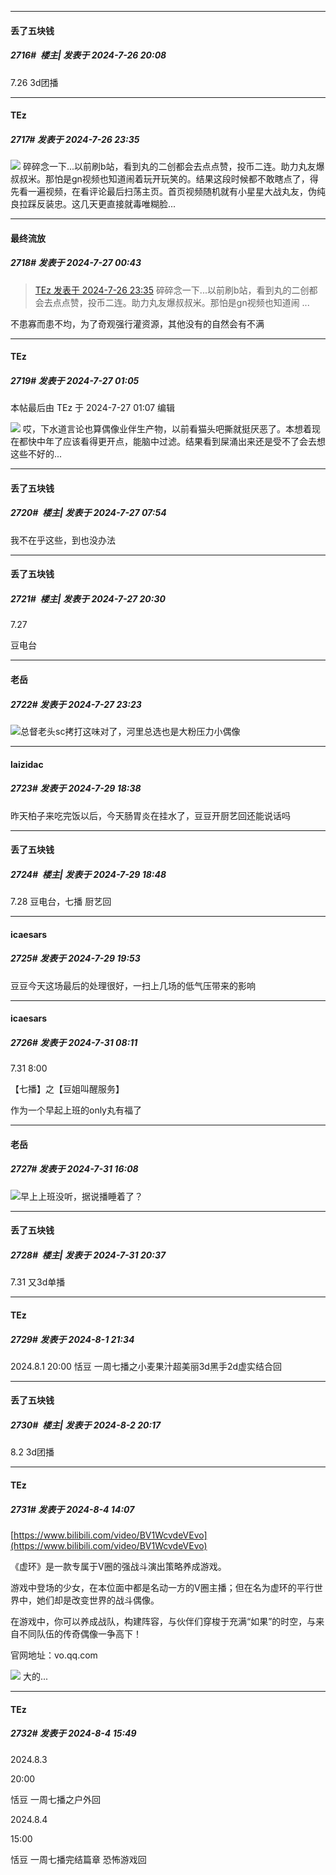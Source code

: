 ﻿
*****

####  丢了五块钱  
##### 2716#         楼主| 发表于 2024-7-26 20:08

7.26
3d团播


*****

####  TEz  
##### 2717#       发表于 2024-7-26 23:35

<img src="https://static.saraba1st.com/image/smiley/face2017/152.png" referrerpolicy="no-referrer"> 碎碎念一下...以前刷b站，看到丸的二创都会去点点赞，投币二连。助力丸友爆叔叔米。那怕是gn视频也知道闹着玩开玩笑的。结果这段时候都不敢瞎点了，得先看一遍视频，在看评论最后扫荡主页。首页视频随机就有小星星大战丸友，伪纯良拉踩反装忠。这几天更直接就毒唯糊脸...


*****

####  最终流放  
##### 2718#       发表于 2024-7-27 00:43

<blockquote><a href="httphttps://bbs.saraba1st.com/2b/forum.php?mod=redirect&amp;goto=findpost&amp;pid=65707763&amp;ptid=2074429" target="_blank">TEz 发表于 2024-7-26 23:35</a>
碎碎念一下...以前刷b站，看到丸的二创都会去点点赞，投币二连。助力丸友爆叔叔米。那怕是gn视频也知道闹 ...</blockquote>
不患寡而患不均，为了奇观强行灌资源，其他没有的自然会有不满


*****

####  TEz  
##### 2719#       发表于 2024-7-27 01:05

 本帖最后由 TEz 于 2024-7-27 01:07 编辑 

<img src="https://static.saraba1st.com/image/smiley/face2017/001.png" referrerpolicy="no-referrer"> 哎，下水道言论也算偶像业伴生产物，以前看猫头吧撕就挺厌恶了。本想着现在都快中年了应该看得更开点，能脑中过滤。结果看到屎涌出来还是受不了会去想这些不好的...


*****

####  丢了五块钱  
##### 2720#         楼主| 发表于 2024-7-27 07:54

我不在乎这些，到也没办法


*****

####  丢了五块钱  
##### 2721#         楼主| 发表于 2024-7-27 20:30

7.27

豆电台


*****

####  老岳  
##### 2722#       发表于 2024-7-27 23:23

<img src="https://static.saraba1st.com/image/smiley/face2017/048.png" referrerpolicy="no-referrer">总督老头sc拷打这味对了，河里总选也是大粉压力小偶像


*****

####  laizidac  
##### 2723#       发表于 2024-7-29 18:38

昨天柏子来吃完饭以后，今天肠胃炎在挂水了，豆豆开厨艺回还能说话吗


*****

####  丢了五块钱  
##### 2724#         楼主| 发表于 2024-7-29 18:48

7.28
豆电台，七播 厨艺回


*****

####  icaesars  
##### 2725#       发表于 2024-7-29 19:53

豆豆今天这场最后的处理很好，一扫上几场的低气压带来的影响


*****

####  icaesars  
##### 2726#       发表于 2024-7-31 08:11

7.31 8:00

【七播】之【豆姐叫醒服务】

作为一个早起上班的only丸有福了


*****

####  老岳  
##### 2727#       发表于 2024-7-31 16:08

<img src="https://static.saraba1st.com/image/smiley/face2017/117.png" referrerpolicy="no-referrer">早上上班没听，据说播睡着了？


*****

####  丢了五块钱  
##### 2728#         楼主| 发表于 2024-7-31 20:37

7.31
又3d单播


*****

####  TEz  
##### 2729#       发表于 2024-8-1 21:34

2024.8.1
20:00
恬豆 一周七播之小麦果汁超美丽3d黑手2d虚实结合回


*****

####  丢了五块钱  
##### 2730#         楼主| 发表于 2024-8-2 20:17

8.2
3d团播


*****

####  TEz  
##### 2731#       发表于 2024-8-4 14:07

[https://www.bilibili.com/video/BV1WcvdeVEvo](https://www.bilibili.com/video/BV1WcvdeVEvo) 

《虚环》是一款专属于V圈的强战斗演出策略养成游戏。

游戏中登场的少女，在本位面中都是名动一方的V圈主播；但在名为虚环的平行世界中，她们却是改变世界的战斗偶像。

在游戏中，你可以养成战队，构建阵容，与伙伴们穿梭于充满“如果”的时空，与来自不同队伍的传奇偶像一争高下！

官网地址：vo.qq.com

<img src="https://static.saraba1st.com/image/smiley/face2017/254.png" referrerpolicy="no-referrer"> 大的...


*****

####  TEz  
##### 2732#       发表于 2024-8-4 15:49

2024.8.3

20:00

恬豆 一周七播之户外回

2024.8.4

15:00

恬豆 一周七播完结篇章 恐怖游戏回

